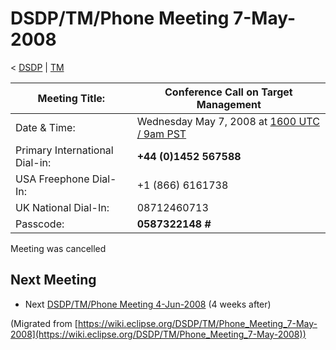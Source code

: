 

DSDP/TM/Phone Meeting 7-May-2008
================================

< [DSDP](https://wiki.eclipse.org/DSDP "DSDP")‎ | [TM](./TM "DSDP/TM")

| Meeting Title: | **Conference Call on Target Management** |
| --- | --- |
| Date & Time: | Wednesday May 7, 2008 at [1600 UTC / 9am PST](http://www.timeanddate.com/worldclock/fixedtime.html?month=5&day=7&year=2008&hour=16&min=00&sec=0&p1=0) |
| Primary International Dial-in: | **+44 (0)1452 567588** |
| USA Freephone Dial-In: | +1 (866) 6161738 |
| UK National Dial-In: | 08712460713 |
| Passcode: | **0587322148 #** |

Meeting was cancelled

Next Meeting
------------

*   Next [DSDP/TM/Phone Meeting 4-Jun-2008](./Phone_Meeting_4-Jun-2008 "DSDP/TM/Phone Meeting 4-Jun-2008") (4 weeks after)


(Migrated from [https://wiki.eclipse.org/DSDP/TM/Phone_Meeting_7-May-2008](https://wiki.eclipse.org/DSDP/TM/Phone_Meeting_7-May-2008))